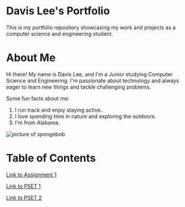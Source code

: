 # Davis Lee's Portfolio
This is my portfolio repository showcasing my work and projects as a computer science and engineering student.

# About Me
Hi there! My name is Davis Lee, and I'm a Junior studying Computer Science and Engineering. I'm passionate about technology and always eager to learn new things and tackle challenging problems.

Some fun facts about me:
1. I run track and enjoy staying active.
2. I love spending time in nature and exploring the outdoors.
3. I'm from Alabama.

![picture of spongebob](https://encrypted-tbn0.gstatic.com/images?q=tbn:ANd9GcTxEdDvJApGVeL06DS0m20kWGPyOrTLxvitRw&s)


# Table of Contents
[Link to Assignment 1](assignments/assignment1.md)

[Link to PSET 1](assignments/pset1.md)

[Link to PSET 2](assignments/pset2.md)
